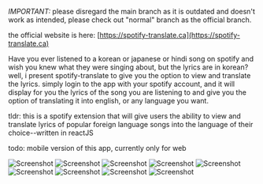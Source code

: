 *IMPORTANT:* please disregard the main branch as it is outdated and doesn't work as intended, please check out "normal" branch as the official branch.

the official website is here: [https://spotify-translate.ca](https://spotify-translate.ca)

Have you ever listened to a korean or japanese or hindi song on spotify and wish you knew what they were singing about, but the lyrics are in korean? well, i present spotify-translate to give you the option to view and translate the lyrics. simply login to the app with your spotify account, and it will display for you the lyrics of the song you are listening to and give you the option of translating it into english, or any language you want.

tldr:
this is a spotify extension that will give users the ability to view and translate lyrics of popular foreign language songs into the language of their choice--written in reactJS

todo: mobile version of this app, currently only for web

![Screenshot](screenshots/Screenshot00.png)
![Screenshot](screenshots/Screenshot0.png)
![Screenshot](screenshots/Screenshot1.png)
![Screenshot](screenshots/Screenshot2.png)
![Screenshot](screenshots/Screenshot3.png)
![Screenshot](screenshots/Screenshot4.png)
![Screenshot](screenshots/Screenshot5.png)
![Screenshot](screenshots/Screenshot6.png)
![Screenshot](screenshots/Screenshot7.png)
